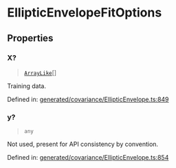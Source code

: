 # EllipticEnvelopeFitOptions

## Properties

### X?

> [`ArrayLike`](../types/ArrayLike.md)[]

Training data.

Defined in:  [generated/covariance/EllipticEnvelope.ts:849](https://github.com/transitive-bullshit/scikit-learn-ts/blob/92ab806/packages/sklearn/src/generated/covariance/EllipticEnvelope.ts#L849)

### y?

> `any`

Not used, present for API consistency by convention.

Defined in:  [generated/covariance/EllipticEnvelope.ts:854](https://github.com/transitive-bullshit/scikit-learn-ts/blob/92ab806/packages/sklearn/src/generated/covariance/EllipticEnvelope.ts#L854)
